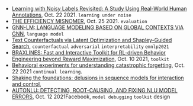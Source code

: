 
- [Learning with Noisy Labels Revisited: A Study Using Real-World Human Annotations](https://arxiv.org/pdf/2110.12088.pdf), Oct. 22 2021. `learning under noise`
- [THE EFFICIENCY MISNOMER](https://arxiv.org/pdf/2110.12894.pdf), Oct. 25 2021. `evaluation`
- [GNN-LM: LANGUAGE MODELING BASED ON GLOBAL CONTEXTS VIA GNN](https://arxiv.org/pdf/2110.08743.pdf), `language model`
- [Text Counterfactuals via Latent Optimization and Shapley-Guided Search](https://arxiv.org/pdf/2110.11589.pdf), `counterfactual` `adversarial` `interpretability` `emnlp2021`
- [BRAXLINES: Fast and Interactive Toolkit for RL-driven Behavior Engineering beyond Reward Maximization](https://arxiv.org/pdf/2110.04686.pdf), Oct. 10 2021, `toolkit`
- [Behavioral experiments for understanding catastrophic forgetting](https://arxiv.org/pdf/2110.10570.pdf), Oct. 22 2021 `continual learning`.
- [Shaking the foundations: delusions in sequence models for interaction and control](https://arxiv.org/pdf/2110.10819.pdf), 
- [AUTONLU: DETECTING, ROOT-CAUSING, AND FIXING NLU MODEL ERRORS](https://arxiv.org/pdf/2110.06384.pdf), Oct. 12 2021Facebook, `model debugging` `toolkit` design
